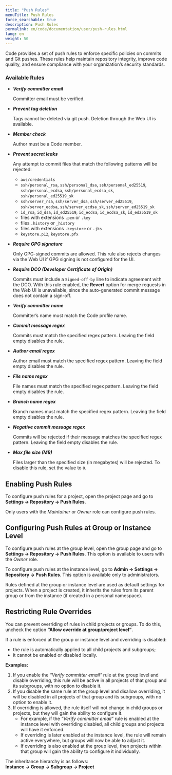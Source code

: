 ```yaml
---
title: "Push Rules"
menuTitle: Push Rules
force_searchable: true
description: Push Rules
permalink: en/code/documentation/user/push-rules.html
lang: en
weight: 50
---
```


Code provides a set of push rules to enforce specific policies on commits and Git pushes. These rules help maintain repository integrity, improve code quality, and ensure compliance with your organization’s security standards.

### Available Rules

- ***Verify committer email***  

  Committer email must be verified.  

- ***Prevent tag deletion***  

  Tags cannot be deleted via git push. Deletion through the Web UI is available.  

- ***Member check***  

  Author must be a Code member.  

- ***Prevent secret leaks***  

  Any attempt to commit files that match the following patterns will be rejected:  
  - `aws/credentials`  
  - `ssh/personal_rsa`, `ssh/personal_dsa`, `ssh/personal_ed25519`, `ssh/personal_ecdsa`, `ssh/personal_ecdsa_sk`, `ssh/personal_ed25519_sk`  
  - `ssh/server_rsa`, `ssh/server_dsa`, `ssh/server_ed25519`, `ssh/server_ecdsa`, `ssh/server_ecdsa_sk`, `ssh/server_ed25519_sk`  
  - `id_rsa`, `id_dsa`, `id_ed25519`, `id_ecdsa`, `id_ecdsa_sk`, `id_ed25519_sk`  
  - files with extensions `.pem` or `.key`  
  - files `.history` or `_history`  
  - files with extensions `.keystore` or `.jks`  
  - `keystore.p12`, `keystore.pfx`  

- ***Require GPG signature***  

  Only GPG-signed commits are allowed. This rule also rejects changes via the Web UI if GPG signing is not configured for the UI.  

- ***Require DCO (Developer Certificate of Origin)***  

  Commits must include a `Signed-off-by` line to indicate agreement with the DCO. With this rule enabled, the **Revert** option for merge requests in the Web UI is unavailable, since the auto-generated commit message does not contain a sign-off.  

- ***Verify committer name***  

  Committer’s name must match the Code profile name.  

- ***Commit message regex***  

  Commits must match the specified regex pattern. Leaving the field empty disables the rule.  

- ***Author email regex***  

  Author email must match the specified regex pattern. Leaving the field empty disables the rule.  

- ***File name regex***  

  File names must match the specified regex pattern. Leaving the field empty disables the rule.  

- ***Branch name regex***  

  Branch names must match the specified regex pattern. Leaving the field empty disables the rule.  

- ***Negative commit message regex***  

  Commits will be rejected if their message matches the specified regex pattern. Leaving the field empty disables the rule.  

- ***Max file size (MB)***  

  Files larger than the specified size (in megabytes) will be rejected. To disable this rule, set the value to `0`.  

## Enabling Push Rules

To configure push rules for a project, open the project page and go to **Settings → Repository → Push Rules**.  

Only users with the *Maintainer* or *Owner* role can configure push rules.  

## Configuring Push Rules at Group or Instance Level

To configure push rules at the group level, open the group page and go to **Settings → Repository → Push Rules**. This option is available to users with the *Owner* role.  

To configure push rules at the instance level, go to **Admin → Settings → Repository → Push Rules**. This option is available only to administrators.  

Rules defined at the group or instance level are used as default settings for projects. When a project is created, it inherits the rules from its parent group or from the instance (if created in a personal namespace).  

## Restricting Rule Overrides

You can prevent overriding of rules in child projects or groups. To do this, uncheck the option **“Allow override at group/project level”**.  

If a rule is enforced at the group or instance level and overriding is disabled:  
- the rule is automatically applied to all child projects and subgroups;  
- it cannot be enabled or disabled locally.  

**Examples:**  

1. If you enable the *“Verify committer email”* rule at the group level and disable overriding, this rule will be active in all projects of that group and its subgroups, with no option to disable it.  
2. If you disable the same rule at the group level and disallow overriding, it will be disabled in all projects of that group and its subgroups, with no option to enable it.  
3. If overriding is allowed, the rule itself will not change in child groups or projects, but they will gain the ability to configure it.  
   - For example, if the *“Verify committer email”* rule is enabled at the instance level with overriding disabled, all child groups and projects will have it enforced.  
   - If overriding is later enabled at the instance level, the rule will remain active everywhere, but groups will now be able to adjust it.  
   - If overriding is also enabled at the group level, then projects within that group will gain the ability to configure it individually.  

The inheritance hierarchy is as follows:  
**Instance → Group → Subgroup → Project**
